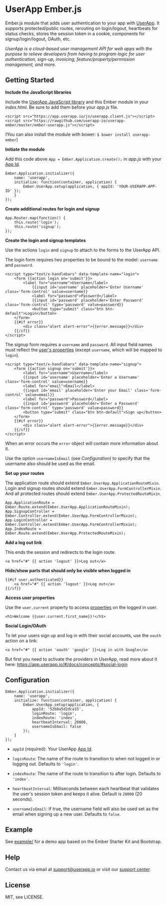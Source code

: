 UserApp Ember.js
=================

Ember.js module that adds user authentication to your app with [UserApp](https://www.userapp.io/). It supports protected/public routes, rerouting on login/logout, heartbeats for status checks, stores the session token in a cookie, components for signup/login/logout, OAuth, etc.

*UserApp is a cloud-based user management API for web apps with the purpose to relieve developers from having to program logic for user authentication, sign-up, invoicing, feature/property/permission management, and more.*

## Getting Started

**Include the JavaScript libraries**

Include the [UserApp JavaScript library](https://app.userapp.io/#/docs/libs/javascript/) and this Ember module in your *index.html*. Be sure to add them before your *app.js* file.

    <script src="https://app.userapp.io/js/userapp.client.js"></script>
    <script src="https://rawgithub.com/userapp-io/userapp-ember/master/ember-userapp.js"></script>

(You can also install the module with bower: `$ bower install userapp-ember`)

**Initiate the module**

Add this code above `App = Ember.Application.create();` in *app.js* with your [App Id](https://help.userapp.io/customer/portal/articles/1322336-how-do-i-find-my-app-id-).

    Ember.Application.initializer({
        name: 'userapp',
        initialize: function(container, application) {
            Ember.UserApp.setup(application, { appId: 'YOUR-USERAPP-APP-ID' });
        }
    });

**Create additional routes for login and signup**

    App.Router.map(function() {
        this.route('login');
        this.route('signup');
    });

**Create the login and signup templates**

Use the actions `login` and `signup` to attach to the forms to the UserApp API.

The login form requires two properties to be bound to the model: `username` and `password`.

    <script type="text/x-handlebars" data-template-name="login">
        <form {{action login on='submit'}}>
            <label for="username">Username</label>
                {{input id='username' placeholder='Enter Username' class='form-control' value=username}}
                <label for="password">Password</label>
                {{input id='password' placeholder='Enter Password' class='form-control' type='password' value=password}}
                <button type="submit" class="btn btn-default">Login</button>
        </form>
        {{#if error}}
            <div class="alert alert-error">{{error.message}}</div>
        {{/if}}
    </script>

The signup form requires a `username` and `password`. All input field names must reflect the [user's properties](https://app.userapp.io/#/docs/user/#properties) (except `username`, which will be mapped to `login`).

    <script type="text/x-handlebars" data-template-name="signup">
        <form {{action signup on='submit'}}>
            <label for="username">Username</label>
            {{input id='username' placeholder='Enter a Username' class='form-control' value=username}}
            <label for="email">Email</label>
            {{input id='email' placeholder='Enter your Email' class='form-control' value=email}}
            <label for="password">Password</label>
            {{input id='password' placeholder='Enter a Password' class='form-control' type='password' value=password}}
            <button type="submit" class="btn btn-default">Sign up</button>
        </form>
        {{#if error}}
            <div class="alert alert-error">{{error.message}}</div>
        {{/if}}
    </script>

When an error occurs the `error` object will contain more information about it.

Use the option `usernameIsEmail` (see *Configuration*) to specify that the username also should be used as the email.

**Set up your routes**

The application route should extend `Ember.UserApp.ApplicationRouteMixin`. Login and signup routes should extend `Ember.UserApp.FormControllerMixin`. And all protected routes should extend `Ember.UserApp.ProtectedRouteMixin`.

    App.ApplicationRoute = Ember.Route.extend(Ember.UserApp.ApplicationRouteMixin);
    App.SignupController = Ember.Controller.extend(Ember.UserApp.FormControllerMixin);
    App.LoginController = Ember.Controller.extend(Ember.UserApp.FormControllerMixin);
    App.IndexRoute = Ember.Route.extend(Ember.UserApp.ProtectedRouteMixin);

**Add a log out link**
    
This ends the session and redirects to the login route.
    
    <a href="#" {{ action 'logout' }}>Log out</a>

**Hide/show parts that should only be visible when logged in**
  		
    {{#if user.authenticated}}
        <a href="#" {{ action 'logout' }}>Log out</a>
    {{/if}}

**Access user properties**

Use the `user.current` property to access [properties](https://app.userapp.io/#/docs/user/#properties) on the logged in user.

    <h1>Welcome {{user.current.first_name}}!</h1>

**Social Login/OAuth**

To let your users sign up and log in with their social accounts, use the `oauth` action on a link:

    <a href="#" {{ action 'oauth' 'google' }}>Log in with Google</a>

But first you need to activate the providers in UserApp, read more about it here: <https://app.userapp.io/#/docs/concepts/#social-login>

## Configuration

    Ember.Application.initializer({
        name: 'userapp',
        initialize: function(container, application) {
            Ember.UserApp.setup(application, { 
                appId: '52b8a5d2dca15',
                loginRoute: 'login',
                indexRoute: 'index',
                heartbeatInterval: 20000,
                usernameIsEmail: false
            });
        }
    });

* `appId` (required): Your UserApp [App Id](https://help.userapp.io/customer/portal/articles/1322336-how-do-i-find-my-app-id-).

* `loginRoute`: The name of the route to transition to when not logged in or logging out. Defaults to `'login'`.

* `indexRoute`: The name of the route to transition to after login. Defaults to `'index'`.

* `heartbeatInterval`: Milliseconds between each heartbeat that validates the user's session token and keeps it alive. Default is `20000` (20 seconds).

* `usernameIsEmail`: If true, the username field will also be used set as the email when signing up a new user. Defaults to `false`.

## Example

See [example/](https://github.com/userapp-io/userapp-ember/tree/master/example) for a demo app based on the Ember Starter Kit and Bootstrap.

## Help

Contact us via email at support@userapp.io or visit our [support center](https://help.userapp.io).

## License

MIT, see LICENSE.
